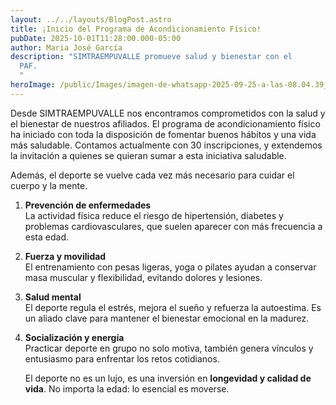 ```yaml
---
layout: ../../layouts/BlogPost.astro
title: ¡Inicio del Programa de Acondicionamiento Físico!
pubDate: 2025-10-01T11:28:00.000-05:00
author: Maria José García
description: "SIMTRAEMPUVALLE promueve salud y bienestar con el
  PAF.                                                                                                                                         \
  "
heroImage: /public/Images/imagen-de-whatsapp-2025-09-25-a-las-08.04.39_31aa66e1.jpg
---
```


Desde SIMTRAEMPUVALLE nos encontramos comprometidos con la salud y el bienestar de nuestros afiliados. El programa de acondicionamiento físico ha iniciado con toda la disposición de fomentar buenos hábitos y una vida más saludable. Contamos actualmente con 30 inscripciones, y extendemos la invitación a quienes se quieran sumar a esta iniciativa saludable.

Además, el deporte se vuelve cada vez más necesario para cuidar el cuerpo y la mente.  

1. **Prevención de enfermedades**\
   La actividad física reduce el riesgo de hipertensión, diabetes y problemas cardiovasculares, que suelen aparecer con más frecuencia a esta edad.  
2. **Fuerza y movilidad**\
   El entrenamiento con pesas ligeras, yoga o pilates ayudan a conservar masa muscular y flexibilidad, evitando dolores y lesiones.  
3. **Salud mental**\
   El deporte regula el estrés, mejora el sueño y refuerza la autoestima. Es un aliado clave para mantener el bienestar emocional en la madurez.  
4. **Socialización y energía**\
   Practicar deporte en grupo no solo motiva, también genera vínculos y entusiasmo para enfrentar los retos cotidianos.  

   El deporte no es un lujo, es una inversión en **longevidad y calidad de vida**. No importa la edad: lo esencial es moverse.
